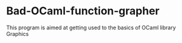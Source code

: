 # Bad-OCaml-function-grapher
This program is aimed at getting used to the basics of OCaml library Graphics
